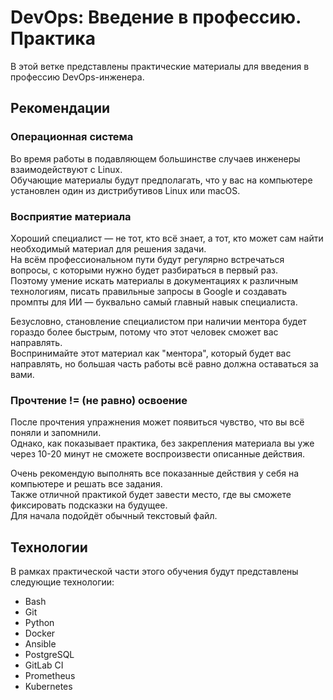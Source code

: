 # DevOps: Введение в профессию. Практика

В этой ветке представлены практические материалы для введения в профессию DevOps-инженера.

## Рекомендации

### Операционная система

Во время работы в подавляющем большинстве случаев инженеры взаимодействуют с Linux.  
  Обучающие материалы будут предполагать, что у вас на компьютере установлен один из дистрибутивов Linux или macOS.

### Восприятие материала

Хороший специалист — не тот, кто всё знает, а тот, кто может сам найти необходимый материал для решения задачи.  
  На всём профессиональном пути будут регулярно встречаться вопросы, с которыми нужно будет разбираться в первый раз.  
  Поэтому умение искать материалы в документациях к различным технологиям, писать правильные запросы в Google и 
  создавать промпты для ИИ — буквально самый главный навык специалиста.

Безусловно, становление специалистом при наличии ментора будет гораздо более быстрым, 
  потому что этот человек сможет вас направлять.  
  Воспринимайте этот материал как "ментора", который будет вас направлять, 
  но большая часть работы всё равно должна оставаться за вами.

### Прочтение != (не равно) освоение

После прочтения упражнения может появиться чувство, что вы всё поняли и запомнили.  
  Однако, как показывает практика, без закрепления материала вы уже через 10-20 минут 
  не сможете воспроизвести описанные действия.  

  Очень рекомендую выполнять все показанные действия у себя на компьютере и решать все задания.  
  Также отличной практикой будет завести место, где вы сможете фиксировать подсказки на будущее.  
  Для начала подойдёт обычный текстовый файл.

## Технологии

В рамках практической части этого обучения будут представлены следующие технологии:  
- Bash  
- Git  
- Python  
- Docker  
- Ansible  
- PostgreSQL  
- GitLab CI  
- Prometheus  
- Kubernetes
